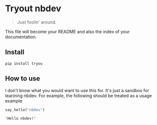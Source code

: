 # Tryout nbdev
> Just foolin' around.


This file will become your README and also the index of your documentation.

## Install

`pip install tryou`

## How to use

I don't know what you would want to use this for.
It's just a sandbox for learining nbdev. For example, the following should be treated as a usage example

```python
say_hello("nbdev")
```




    'Hello nbdev!'


